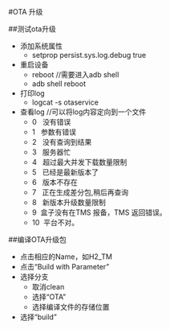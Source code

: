 #OTA 升级

##测试ota升级
- 添加系统属性
	- setprop persist.sys.log.debug true
- 重启设备
	- reboot //需要进入adb shell
	- adb shell reboot
- 打印log
	- logcat -s otaservice
- 查看log //可以将log内容定向到一个文件
	- 0   没有错误
	- 1   参数有错误
	- 2   没有查询到结果
	- 3   服务器忙
	- 4   超过最大并发下载数量限制
	- 5   已经是最新版本了
	- 6   版本不存在
	- 7   正在生成差分包,稍后再查询
	- 8   新版本升级数量限制
	- 9   盒子没有在TMS 报备，TMS 返回错误。
	- 10  平台不对。
	
##编译OTA升级包
- 点击相应的Name，如H2_TM  
- 点击“Build with Parameter”  
- 选择分支  
	- 取消clean  
	- 选择“OTA”  
	- 选择编译文件的存储位置  
- 选择“build”  